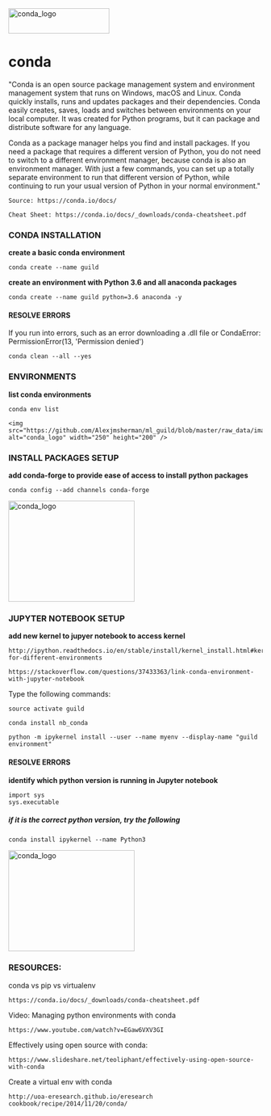 ﻿
<img src="https://github.com/Alexjmsherman/ml_guild/blob/master/raw_data/images/conda_logo.png" alt="conda_logo" width="200px" height="50" />

# conda 


"Conda is an open source package management system and environment management system that runs on Windows, macOS and Linux. Conda quickly installs, runs and updates packages and their dependencies. Conda easily creates, saves, loads and switches between environments on your local computer. It was created for Python programs, but it can package and distribute software for any language.

Conda as a package manager helps you find and install packages. If you need a package that requires a different version of Python, you do not need to switch to a different environment manager, because conda is also an environment manager. With just a few commands, you can set up a totally separate environment to run that different version of Python, while continuing to run your usual version of Python in your normal environment."

	Source: https://conda.io/docs/

	Cheat Sheet: https://conda.io/docs/_downloads/conda-cheatsheet.pdf


### CONDA INSTALLATION
**create a basic conda environment**

	conda create --name guild

**create an environment with Python 3.6 and all anaconda packages**

	conda create --name guild python=3.6 anaconda -y

#### RESOLVE ERRORS
If you run into errors, such as an error downloading a .dll file or CondaError: PermissionError(13, 'Permission denied')

	conda clean --all --yes

### ENVIRONMENTS
**list conda environments**

	conda env list

	<img src="https://github.com/Alexjmsherman/ml_guild/blob/master/raw_data/images/conda_envs.png" alt="conda_logo" width="250" height="200" />

### INSTALL PACKAGES SETUP
**add conda-forge to provide ease of access to install python packages**

	conda config --add channels conda-forge

<img src="https://github.com/Alexjmsherman/ml_guild/blob/master/raw_data/images/conda_packages.jpg" alt="conda_logo" width="250" height="200" />


### JUPYTER NOTEBOOK SETUP
**add new kernel to jupyer notebook to access kernel**

	http://ipython.readthedocs.io/en/stable/install/kernel_install.html#kernels-for-different-environments
	
	https://stackoverflow.com/questions/37433363/link-conda-environment-with-jupyter-notebook


Type the following commands:

	source activate guild
		
	conda install nb_conda
		
	python -m ipykernel install --user --name myenv --display-name "guild environment"

#### RESOLVE ERRORS
**identify which python version is running in Jupyter notebook**

	import sys
	sys.executable

##### if it is the correct python version, try the following
	conda install ipykernel --name Python3


<img src="https://github.com/Alexjmsherman/ml_guild/blob/master/raw_data/images/conda_stack.png" alt="conda_logo" width="250" height="200" />


### RESOURCES:
conda vs pip vs virtualenv

	https://conda.io/docs/_downloads/conda-cheatsheet.pdf

Video: Managing python environments with conda

	https://www.youtube.com/watch?v=EGaw6VXV3GI

Effectively using open source with conda: 

	https://www.slideshare.net/teoliphant/effectively-using-open-source-with-conda

Create a virtual env with conda

	http://uoa-eresearch.github.io/eresearch cookbook/recipe/2014/11/20/conda/